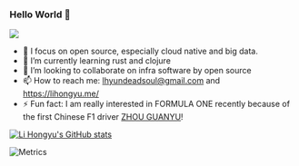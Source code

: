 ### Hello World 👋
<img src="https://visitor-badge.glitch.me/badge?page_id=lhyundeadsoul" />


<!--
**lhyundeadsoul/lhyundeadsoul** is a ✨ _special_ ✨ repository because its `README.md` (this file) appears on your GitHub profile.

Here are some ideas to get you started:
-->

- 🔭 I focus on open source, especially cloud native and big data.
- 🌱 I’m currently learning rust and clojure
- 👯 I’m looking to collaborate on infra software by open source
- 📫 How to reach me: lhyundeadsoul@gmail.com and https://lihongyu.me/
- ⚡ Fun fact: I am really interested in FORMULA ONE recently because of the first Chinese F1 driver [ZHOU GUANYU](https://twitter.com/ZhouGuanyu24)!


[![Li Hongyu's GitHub stats](https://github-readme-stats.vercel.app/api?username=lhyundeadsoul&count_private=true&show_icons=true)](https://lihongyu.me/)

![Metrics](https://metrics.lecoq.io/lhyundeadsoul?template=terminal&isocalendar=1&base=header%2C%20activity%2C%20community%2C%20repositories%2C%20metadata&base.indepth=false&base.hireable=false&isocalendar=false&isocalendar.duration=half-year&config.timezone=Asia%2FShanghai)
